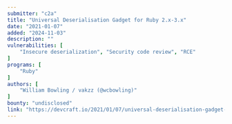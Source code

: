 ```yaml
---
submitter: "c2a"
title: "Universal Deserialisation Gadget for Ruby 2.x-3.x"
date: "2021-01-07"
added: "2024-11-03"
description: ""
vulnerabilities: [
    "Insecure deserialization", "Security code review", "RCE"
]
programs: [
    "Ruby"
]
authors: [
    "William Bowling / vakzz (@wcbowling)"
]
bounty: "undisclosed"
link: "https://devcraft.io/2021/01/07/universal-deserialisation-gadget-for-ruby-2-x-3-x.html"
---
```




